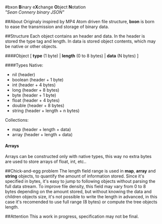#bxon
**B**inary e**X**change **O**bject **N**otation  
*"Sean Connery binary JSON"*

##About
Originaly inspired by MP4 Atom driven file structure, **bxon** is born to ease the transmission and storage of binary data.

##Structure
Each object contains an header and data. In the header is stored the type tag and length. In data is stored object contents, which may be native or other objects.

####Object
[ **type** (1 byte) | **length** (0 to 8 bytes) | **data** (N bytes) ]

####Types
Native:
* nil (header)
* boolean (header + 1 byte)
* int (header + 4 bytes)
* long (header + 8 bytes)
* byte (header + 1 byte)
* float (header + 4 bytes)
* double (header + 8 bytes)
* string (header + length + n bytes)

Collections:
* map (header + length + data)
* array (header + length + data)

#### Arrays
Arrays can be constructed only with native types, this way no extra bytes are used to store arrays of float, int, etc..

##Chick-and-egg problem
The length field range is used in **map**, **array** and **string** objects, to quantify the amount of information stored. Since it's specified in bytes, it's easy to jump to following objects without parsing the full data stream. To improve file density, this field may vary from 0 to 8 bytes depending on the amount stored, but without knowing the data and children objects size, it's not possible to write the length in advanced, in this case it's recomended to use full range (8 bytes) or compute the tree objects length. 

##Attention
This a work in progress, specification may not be final.
